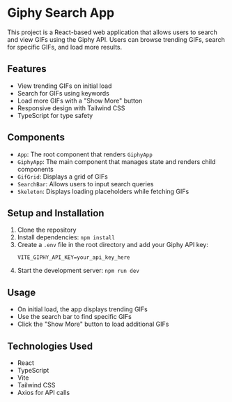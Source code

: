 # Giphy Search App

This project is a React-based web application that allows users to search and view GIFs using the Giphy API. Users can browse trending GIFs, search for specific GIFs, and load more results.

## Features

- View trending GIFs on initial load
- Search for GIFs using keywords
- Load more GIFs with a "Show More" button
- Responsive design with Tailwind CSS
- TypeScript for type safety

## Components

- `App`: The root component that renders `GiphyApp`
- `GiphyApp`: The main component that manages state and renders child components
- `GifGrid`: Displays a grid of GIFs
- `SearchBar`: Allows users to input search queries
- `Skeleton`: Displays loading placeholders while fetching GIFs

## Setup and Installation

1. Clone the repository
2. Install dependencies: `npm install`
3. Create a `.env` file in the root directory and add your Giphy API key:
   ```
   VITE_GIPHY_API_KEY=your_api_key_here
   ```
4. Start the development server: `npm run dev`

## Usage

- On initial load, the app displays trending GIFs
- Use the search bar to find specific GIFs
- Click the "Show More" button to load additional GIFs

## Technologies Used

- React
- TypeScript
- Vite
- Tailwind CSS
- Axios for API calls
